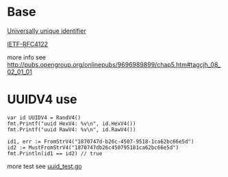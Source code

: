 # Base

[Universally unique identifier](https://en.wikipedia.org/wiki/Universally_unique_identifier)

[IETF-RFC4122](https://tools.ietf.org/html/rfc4122)

more info see http://pubs.opengroup.org/onlinepubs/9696989899/chap5.htm#tagcjh_08_02_01_01

# UUIDV4 use

```golang
var id UUIDV4 = RandV4()
fmt.Printf("uuid HexV4: %v\n", id.HexV4())
fmt.Printf("uuid RawV4: %v\n", id.RawV4())

id1, err := FromStrV4("1870747d-b26c-4507-9518-1ca62bc66e5d")
id2 := MustFromStrV4("1870747db26c450795181ca62bc66e5d")
fmt.Println(id1 == id2) // true
```

more test see [uuid_test.go](uuid_test.go)